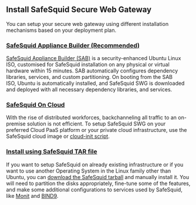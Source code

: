 ## Install SafeSquid Secure Web Gateway

You can setup your secure web gateway using different installation mechanisms based on your deployment plan.

### [SafeSquid Appliance Builder (Recommended)](https://help.safesquid.com/portal/en/kb/articles/install-safesquid-secure-web-gateway-using-safesquid-appliance-builder#Problem)

[SafeSquid Appliance Builder (SAB)](https://downloads.safesquid.com/appliance/safesquid.iso) is a security-enhanced Ubuntu Linux ISO, customised for SafeSquid installation on any physical or virtual hardware within 15 minutes. SAB automatically configures dependency libraries, services, and custom partitioning. On booting from the SAB ISO, Ubuntu is automatically
installed, and SafeSquid SWG is downloaded and deployed with all necessary dependency libraries, and services.

### [SafeSquid On Cloud](https://help.safesquid.com/portal/en/kb/articles/implementing-safesquid-on-cloud)

With the rise of distributed workforces, backchanneling all traffic to an on-premise solution is not efficient. To setup SafeSquid SWG on your preferred Cloud PaaS platform or your private cloud infrastructure, use the SafeSquid cloud image or [cloud-init script](https://raw.githubusercontent.com/SafeSquid-Github/safesquid_cloud-init/main/safesquid_cloud-init.yaml).

### [Install using SafeSquid TAR file](https://help.safesquid.com/portal/en/kb/articles/installing-safesquid-on-various-linux-distributions-using-safesquid-s-tar-file)

If you want to setup SafeSquid on already existing infrastructure or if you want to use another Operating System in the Linux family other than Ubuntu, you can [download the SafeSquid tarball](https://downloads.safesquid.com/appliance/binary/) and manually install it. You will need to partition the disks appropriately, fine-tune some of the features, and make some additional configurations to services used by SafeSquid, like [Monit](https://help.safesquid.com/portal/en/kb/articles/setup-monit-for-safesquid-monitoring) and [BIND9](https://help.safesquid.com/portal/en/kb/articles/bind-configuration-with-safesquid).
